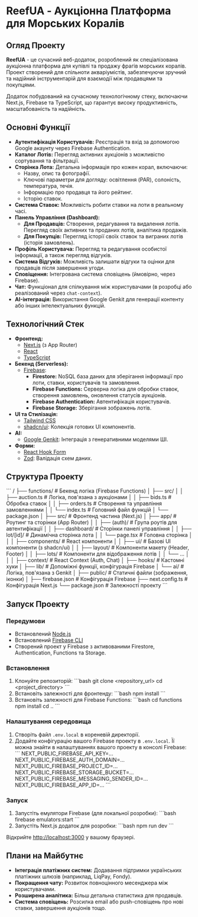 # ReefUA - Аукціонна Платформа для Морських Коралів

## Огляд Проекту

**ReefUA** - це сучасний веб-додаток, розроблений як спеціалізована аукціонна платформа для купівлі та продажу фрагів морських коралів. Проект створений для спільноти акваріумістів, забезпечуючи зручний та надійний інструментарій для взаємодії між продавцями та покупцями.

Додаток побудований на сучасному технологічному стеку, включаючи Next.js, Firebase та TypeScript, що гарантує високу продуктивність, масштабованість та надійність.

## Основні Функції

- **Аутентифікація Користувачів:** Реєстрація та вхід за допомогою Google акаунту через Firebase Authentication.
- **Каталог Лотів:** Перегляд активних аукціонів з можливістю сортування та фільтрації.
- **Сторінка Лота:** Детальна інформація про кожен корал, включаючи:
    - Назву, опис та фотографії.
    - Ключові параметри для догляду: освітлення (PAR), солоність, температура, течія.
    - Інформацію про продавця та його рейтинг.
    - Історію ставок.
- **Система Ставок:** Можливість робити ставки на лоти в реальному часі.
- **Панель Управління (Dashboard):**
    - **Для Продавців:** Створення, редагування та видалення лотів. Перегляд своїх активних та проданих лотів, аналітика продажів.
    - **Для Покупців:** Перегляд історії своїх ставок та виграних лотів (історія замовлень).
- **Профіль Користувача:** Перегляд та редагування особистої інформації, а також перегляд відгуків.
- **Система Відгуків:** Можливість залишати відгуки та оцінки для продавців після завершення угоди.
- **Сповіщення:** Інтегрована система сповіщень (ймовірно, через Firebase).
- **Чат:** Функціонал для спілкування між користувачами (в розробці або реалізований через `chat-context`).
- **AI-інтеграція:** Використання Google Genkit для генерації контенту або інших інтелектуальних функцій.

## Технологічний Стек

- **Фронтенд:**
    - [Next.js](https://nextjs.org/) (з App Router)
    - [React](https://react.dev/)
    - [TypeScript](https://www.typescriptlang.org/)
- **Бекенд (Serverless):**
    - [Firebase](https://firebase.google.com/):
        - **Firestore:** NoSQL база даних для зберігання інформації про лоти, ставки, користувачів та замовлення.
        - **Firebase Functions:** Серверна логіка для обробки ставок, створення замовлень, оновлення статусів аукціонів.
        - **Firebase Authentication:** Автентифікація користувачів.
        - **Firebase Storage:** Зберігання зображень лотів.
- **UI та Стилізація:**
    - [Tailwind CSS](https://tailwindcss.com/)
    - [shadcn/ui](https://ui.shadcn.com/): Колекція готових UI компонентів.
- **AI:**
    - [Google Genkit](https://firebase.google.com/docs/genkit): Інтеграція з генеративними моделями ШІ.
- **Форми:**
    - [React Hook Form](https://react-hook-form.com/)
    - [Zod](https://zod.dev/): Валідація схем даних.

## Структура Проекту

\`\`\`
/
├── functions/ # Бекенд логіка (Firebase Functions)
│   ├── src/
│   │   ├── auction.ts # Логіка, пов'язана з аукціонами
│   │   ├── bids.ts # Обробка ставок
│   │   ├── orders.ts # Створення та управління замовленнями
│   │   └── index.ts # Головний файл функцій
│   └── package.json
│
├── src/ # Фронтенд частина (Next.js)
│   ├── app/ # Роутинг та сторінки (App Router)
│   │   ├── (auth)/ # Група роутів для автентифікації
│   │   ├── dashboard/ # Сторінки панелі управління
│   │   ├── lot/[id]/ # Динамічна сторінка лота
│   │   └── page.tsx # Головна сторінка
│   │
│   ├── components/ # React компоненти
│   │   ├── ui/ # Базові UI компоненти (з shadcn/ui)
│   │   ├── layout/ # Компоненти макету (Header, Footer)
│   │   ├── lots/ # Компоненти для відображення лотів
│   │   └── ...
│   │
│   ├── context/ # React Context (Auth, Chat)
│   ├── hooks/ # Кастомні хуки
│   ├── lib/ # Допоміжні функції, конфігурація Firebase
│   └── ai/ # Логіка, пов'язана з Genkit
│
├── public/ # Статичні файли (зображення, іконки)
│
├── firebase.json # Конфігурація Firebase
├── next.config.ts # Конфігурація Next.js
└── package.json # Залежності проекту
\`\`\`

## Запуск Проекту

### Передумови
- Встановлений [Node.js](https://nodejs.org/)
- Встановлений [Firebase CLI](https://firebase.google.com/docs/cli)
- Створений проект у Firebase з активованими Firestore, Authentication, Functions та Storage.

### Встановлення
1. Клонуйте репозиторій:
   \`\`\`bash
   git clone <repository_url>
   cd <project_directory>
   \`\`\`
2. Встановіть залежності для фронтенду:
   \`\`\`bash
   npm install
   \`\`\`
3. Встановіть залежності для Firebase Functions:
   \`\`\`bash
   cd functions
   npm install
   cd ..
   \`\`\`

### Налаштування середовища
1. Створіть файл `.env.local` в кореневій директорії.
2. Додайте конфігурацію вашого Firebase проекту в `.env.local`. Її можна знайти в налаштуваннях вашого проекту в консолі Firebase:
   \`\`\`
   NEXT_PUBLIC_FIREBASE_API_KEY=...
   NEXT_PUBLIC_FIREBASE_AUTH_DOMAIN=...
   NEXT_PUBLIC_FIREBASE_PROJECT_ID=...
   NEXT_PUBLIC_FIREBASE_STORAGE_BUCKET=...
   NEXT_PUBLIC_FIREBASE_MESSAGING_SENDER_ID=...
   NEXT_PUBLIC_FIREBASE_APP_ID=...
   \`\`\`

### Запуск
1. Запустіть емулятори Firebase (для локальної розробки):
   \`\`\`bash
   firebase emulators:start
   \`\`\`
2. Запустіть Next.js додаток для розробки:
   \`\`\`bash
   npm run dev
   \`\`\`

Відкрийте [http://localhost:3000](http://localhost:3000) у вашому браузері.

## Плани на Майбутнє

- **Інтеграція платіжних систем:** Додавання підтримки українських платіжних шлюзів (наприклад, LiqPay, Fondy).
- **Покращення чату:** Розвиток повноцінного месенджера між користувачами.
- **Розширена аналітика:** Більш детальна статистика для продавців.
- **Система сповіщень:** Розсилка email або push-сповіщень про нові ставки, завершення аукціонів тощо.
